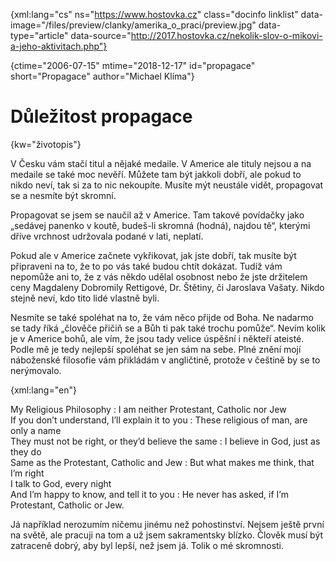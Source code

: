 
{xml:lang="cs" ns="https://www.hostovka.cz" class="docinfo linklist" data-image="/files/preview/clanky/amerika\_o\_praci/preview.jpg" data-type="article" data-source="http://2017.hostovka.cz/nekolik-slov-o-mikovi-a-jeho-aktivitach.php"}

{ctime="2006-07-15" mtime="2018-12-17" id="propagace" short="Propagace" author="Michael Klíma"}

# Důležitost propagace

<!-- generated attribute kw by user_udpatekw.sh on 2020-02-28, do not edit -->

{kw="životopis"}

V Česku vám stačí titul a nějaké medaile. V Americe ale tituly nejsou a na medaile se také moc nevěří. Můžete tam být jakkoli dobří, ale pokud to nikdo neví, tak si za to nic nekoupíte. Musíte mýt neustále vidět, propagovat se a nesmíte být skromní.

Propagovat se jsem se naučil až v Americe. Tam takové povídačky jako „sedávej panenko v koutě, budeš-li skromná (hodná), najdou tě“, kterými dříve vrchnost udržovala podané v lati, neplatí.

Pokud ale v Americe začnete vykřikovat, jak jste dobří, tak musíte být připraveni na to, že to po vás také budou chtít dokázat. Tudíž vám nepomůže ani to, že z vás někdo udělal osobnost nebo že jste držitelem ceny Magdaleny Dobromily Rettigové, Dr. Štětiny, či Jaroslava Vašaty. Nikdo stejně neví, kdo tito lidé vlastně byli.

Nesmíte se také spoléhat na to, že vám něco přijde od Boha. Ne nadarmo se tady říká „člověče přičiň se a Bůh ti pak také trochu pomůže“. Nevím kolik je v Americe bohů, ale vím, že jsou tady velice úspěšní i někteří ateisté. Podle mě je tedy nejlepší spoléhat se jen sám na sebe. Plné znění mojí náboženské filosofie vám přikládám v angličtině, protože v češtině by se to nerýmovalo.

{xml:lang="en"}

My Religious Philosophy
:   I am neither Protestant, Catholic nor Jew  
    If you don’t understand, I’ll explain it to you 
:   These religious of man, are only a name  
    They must not be right, or they’d believe the same 
:   I believe in God, just as they do  
    Same as the Protestant, Catholic and Jew 
:   But what makes me think, that I’m right  
    I talk to God, every night  
    And I’m happy to know, and tell it to you 
:   He never has asked, if I’m Protestant, Catholic or Jew.

Já například nerozumím ničemu jinému než pohostinství. Nejsem ještě první na světě, ale pracuji na tom a už jsem sakramentsky blízko. Člověk musí být zatraceně dobrý, aby byl lepší, než jsem já. Tolik o mé skromnosti.

